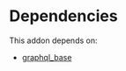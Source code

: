 # Dependencies

This addon depends on:

- [graphql_base](../../odoo-bringout-oca-rest-framework-graphql_base)
